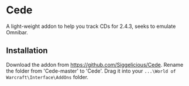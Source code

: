 # Cede
 A light-weight addon to help you track CDs for 2.4.3, seeks to emulate Omnibar. 
 
 ## Installation
 Download the addon from https://github.com/Siggelicious/Cede.
 Rename the folder from 'Cede-master' to 'Cede'.
 Drag it into your `...\World of Warcraft\Interface\AddOns` folder.
